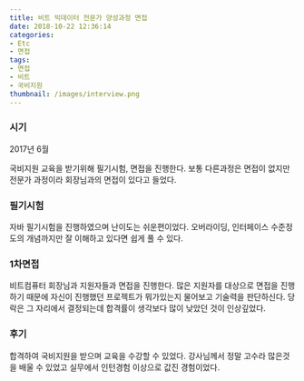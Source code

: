 ```yaml
---
title: 비트 빅데이터 전문가 양성과정 면접
date: 2018-10-22 12:36:14
categories:
- Etc
- 면접
tags:
- 면접
- 비트
- 국비지원
thumbnail: /images/interview.png
---
```

### 시기
2017년 6월

국비지원 교육을 받기위해 필기시험, 면접을 진행한다. 보통 다른과정은 면접이 없지만 전문가 과정이라 회장님과의 면접이 있다고 들었다.

### 필기시험
자바 필기시험을 진행하였으며 난이도는 쉬운편이었다. 오버라이딩, 인터페이스 수준정도의 개념까지만 잘 이해하고 있다면 쉽게 풀 수 있다.

### 1차면접
비트컴퓨터 회장님과 지원자들과 면접을 진행한다.
많은 지원자를 대상으로 면접을 진행하기 때문에 자신이 진행했던 프로젝트가 뭐가있는지 물어보고 기술력을 판단하신다. 당락은 그 자리에서 결정되는데 합격률이 생각보다 많이 낮았던 것이 인상깊었다.

### 후기
합격하여 국비지원을 받으며 교육을 수강할 수 있었다. 강사님께서 정말 고수라 많은것을 배울 수 있었고 실무에서 인턴경험 이상으로 값진 경험이었다.
